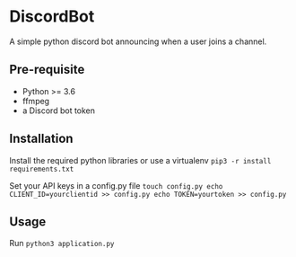 # DiscordBot

A simple python discord bot announcing when a user joins a channel.

## Pre-requisite

* Python >= 3.6
* ffmpeg
* a Discord bot token

## Installation

Install the required python libraries or use a virtualenv
`pip3 -r install requirements.txt`

Set your API keys in a config.py file
`touch config.py
echo CLIENT_ID=yourclientid >> config.py
echo TOKEN=yourtoken >> config.py`

## Usage

Run `python3 application.py`
